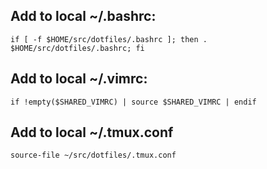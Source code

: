 ## Add to local ~/.bashrc:

```
if [ -f $HOME/src/dotfiles/.bashrc ]; then . $HOME/src/dotfiles/.bashrc; fi
```

## Add to local ~/.vimrc:

```
if !empty($SHARED_VIMRC) | source $SHARED_VIMRC | endif
```

## Add to local ~/.tmux.conf

```
source-file ~/src/dotfiles/.tmux.conf
```
